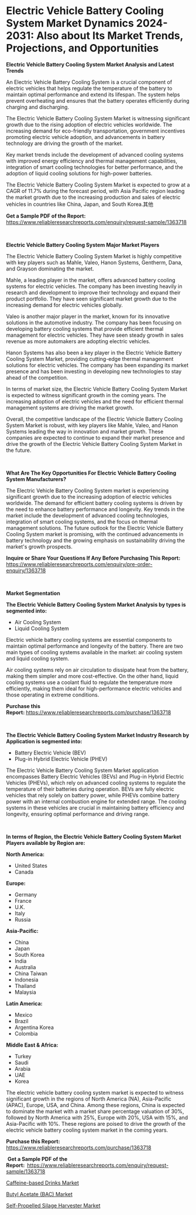 <p><h1>Electric Vehicle Battery Cooling System Market Dynamics 2024-2031: Also about Its Market Trends, Projections, and Opportunities</h1></p><p><strong>Electric Vehicle Battery Cooling System Market Analysis and Latest Trends</strong></p>
<p><p>An Electric Vehicle Battery Cooling System is a crucial component of electric vehicles that helps regulate the temperature of the battery to maintain optimal performance and extend its lifespan. The system helps prevent overheating and ensures that the battery operates efficiently during charging and discharging.</p><p>The Electric Vehicle Battery Cooling System Market is witnessing significant growth due to the rising adoption of electric vehicles worldwide. The increasing demand for eco-friendly transportation, government incentives promoting electric vehicle adoption, and advancements in battery technology are driving the growth of the market.</p><p>Key market trends include the development of advanced cooling systems with improved energy efficiency and thermal management capabilities, integration of smart cooling technologies for better performance, and the adoption of liquid cooling solutions for high-power batteries.</p><p>The Electric Vehicle Battery Cooling System Market is expected to grow at a CAGR of 11.7% during the forecast period, with Asia Pacific region leading the market growth due to the increasing production and sales of electric vehicles in countries like China, Japan, and South Korea.其他</p></p>
<p><strong>Get a Sample PDF of the Report:&nbsp;</strong> <a href="https://www.reliableresearchreports.com/enquiry/request-sample/1363718">https://www.reliableresearchreports.com/enquiry/request-sample/1363718</a></p>
<p>&nbsp;</p>
<p><strong>Electric Vehicle Battery Cooling System Major Market Players</strong></p>
<p><p>The Electric Vehicle Battery Cooling System Market is highly competitive with key players such as Mahle, Valeo, Hanon Systems, Gentherm, Dana, and Grayson dominating the market. </p><p>Mahle, a leading player in the market, offers advanced battery cooling systems for electric vehicles. The company has been investing heavily in research and development to improve their technology and expand their product portfolio. They have seen significant market growth due to the increasing demand for electric vehicles globally.</p><p>Valeo is another major player in the market, known for its innovative solutions in the automotive industry. The company has been focusing on developing battery cooling systems that provide efficient thermal management for electric vehicles. They have seen steady growth in sales revenue as more automakers are adopting electric vehicles.</p><p>Hanon Systems has also been a key player in the Electric Vehicle Battery Cooling System Market, providing cutting-edge thermal management solutions for electric vehicles. The company has been expanding its market presence and has been investing in developing new technologies to stay ahead of the competition.</p><p>In terms of market size, the Electric Vehicle Battery Cooling System Market is expected to witness significant growth in the coming years. The increasing adoption of electric vehicles and the need for efficient thermal management systems are driving the market growth. </p><p>Overall, the competitive landscape of the Electric Vehicle Battery Cooling System Market is robust, with key players like Mahle, Valeo, and Hanon Systems leading the way in innovation and market growth. These companies are expected to continue to expand their market presence and drive the growth of the Electric Vehicle Battery Cooling System Market in the future.</p></p>
<p>&nbsp;</p>
<p><strong>What Are The Key Opportunities For Electric Vehicle Battery Cooling System Manufacturers?</strong></p>
<p><p>The Electric Vehicle Battery Cooling System market is experiencing significant growth due to the increasing adoption of electric vehicles worldwide. The demand for efficient battery cooling systems is driven by the need to enhance battery performance and longevity. Key trends in the market include the development of advanced cooling technologies, integration of smart cooling systems, and the focus on thermal management solutions. The future outlook for the Electric Vehicle Battery Cooling System market is promising, with the continued advancements in battery technology and the growing emphasis on sustainability driving the market's growth prospects.</p></p>
<p><strong>Inquire or Share Your Questions If Any Before Purchasing This Report:</strong> <a href="https://www.reliableresearchreports.com/enquiry/pre-order-enquiry/1363718">https://www.reliableresearchreports.com/enquiry/pre-order-enquiry/1363718</a></p>
<p>&nbsp;</p>
<p><strong>Market Segmentation</strong></p>
<p><strong>The Electric Vehicle Battery Cooling System Market Analysis by types is segmented into:</strong></p>
<p><ul><li>Air Cooling System</li><li>Liquid Cooling System</li></ul></p>
<p><p>Electric vehicle battery cooling systems are essential components to maintain optimal performance and longevity of the battery. There are two main types of cooling systems available in the market: air cooling system and liquid cooling system. </p><p>Air cooling systems rely on air circulation to dissipate heat from the battery, making them simpler and more cost-effective. On the other hand, liquid cooling systems use a coolant fluid to regulate the temperature more efficiently, making them ideal for high-performance electric vehicles and those operating in extreme conditions.</p></p>
<p><strong>Purchase this Report:&nbsp;</strong><a href="https://www.reliableresearchreports.com/purchase/1363718">https://www.reliableresearchreports.com/purchase/1363718</a></p>
<p>&nbsp;</p>
<p><strong>The Electric Vehicle Battery Cooling System Market Industry Research by Application is segmented into:</strong></p>
<p><ul><li>Battery Electric Vehicle (BEV)</li><li>Plug-in Hybrid Electric Vehicle (PHEV)</li></ul></p>
<p><p>The Electric Vehicle Battery Cooling System Market application encompasses Battery Electric Vehicles (BEVs) and Plug-in Hybrid Electric Vehicles (PHEVs), which rely on advanced cooling systems to regulate the temperature of their batteries during operation. BEVs are fully electric vehicles that rely solely on battery power, while PHEVs combine battery power with an internal combustion engine for extended range. The cooling systems in these vehicles are crucial in maintaining battery efficiency and longevity, ensuring optimal performance and driving range.</p></p>
<p>&nbsp;</p>
<p><strong>In terms of Region, the Electric Vehicle Battery Cooling System Market Players available by Region are:</strong></p>
<p>
    <p> <strong> North America: </strong>
        <ul>
            <li>United States</li>
            <li>Canada</li>
        </ul>
        </p> 
    <p> <strong> Europe: </strong>
        <ul>
            <li>Germany</li>
            <li>France</li>
            <li>U.K.</li>
            <li>Italy</li>
            <li>Russia</li>
        </ul>
        </p> 
    <p> <strong> Asia-Pacific: </strong>
        <ul>
            <li>China</li>
            <li>Japan</li>
            <li>South Korea</li>
            <li>India</li>
            <li>Australia</li>
            <li>China Taiwan</li>
            <li>Indonesia</li>
            <li>Thailand</li>
            <li>Malaysia</li>
        </ul>
        </p> 
    <p> <strong> Latin America: </strong>
        <ul>
            <li>Mexico</li>
            <li>Brazil</li>
            <li>Argentina Korea</li>
            <li>Colombia</li>
        </ul>
        </p> 
    <p> <strong> Middle East & Africa: </strong>
        <ul>
            <li>Turkey</li>
            <li>Saudi</li>
            <li>Arabia</li>
            <li>UAE</li>
            <li>Korea</li>
        </ul>
    </p>
    </p>
<p><p>The electric vehicle battery cooling system market is expected to witness significant growth in the regions of North America (NA), Asia-Pacific (APAC), Europe, USA, and China. Among these regions, China is expected to dominate the market with a market share percentage valuation of 30%, followed by North America with 25%, Europe with 20%, USA with 15%, and Asia-Pacific with 10%. These regions are poised to drive the growth of the electric vehicle battery cooling system market in the coming years.</p></p>
<p><strong>Purchase this Report: </strong><a href="https://www.reliableresearchreports.com/purchase/1363718">https://www.reliableresearchreports.com/purchase/1363718</a></p>
<p>&nbsp;<strong>Get a Sample PDF of the Report:&nbsp;&nbsp;</strong><a href="https://www.reliableresearchreports.com/enquiry/request-sample/1363718">https://www.reliableresearchreports.com/enquiry/request-sample/1363718</a></p>
<p><strong></strong></p>
<p><p><a href="https://view.publitas.com/reportprime-1/caffeine-based-drinks-market-size-and-examines-its-market-scope-with-a-primary-focus-on-growth-opportunities-and-forecasted-trends-spanning-from-2023-to-2030/">Caffeine-based Drinks Market</a></p><p><a href="https://view.publitas.com/reportprime-1/butyl-acetate-bac-market-size-market-share-and-global-market-analysis-report-2023-2030/">Butyl Acetate (BAC) Market</a></p><p><a href="https://view.publitas.com/reportprime-1/self-propelled-silage-harvester-market-centers-on-aspects-such-as-market-growth-market-share-market-opportunity-and-projected-forecasts-spanning-from-2023-to-2030/">Self-Propelled Silage Harvester Market</a></p></p>